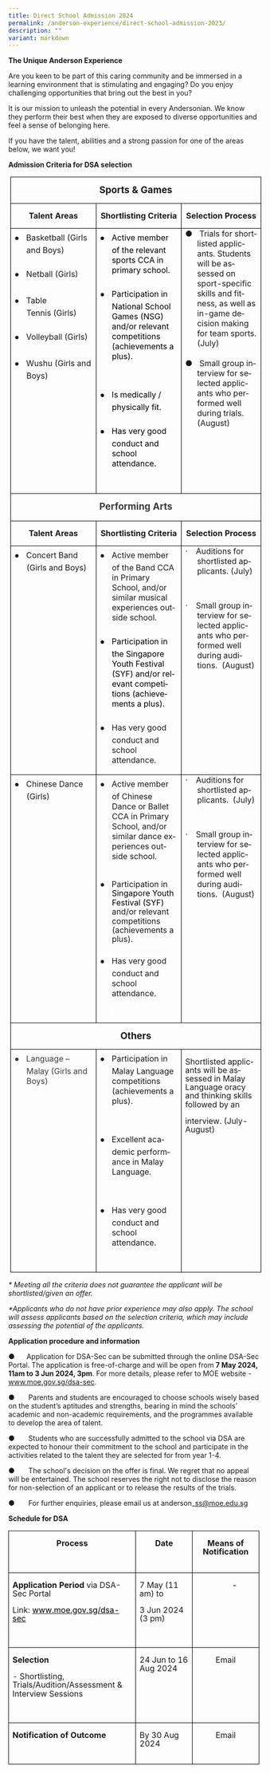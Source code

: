 ```yaml
---
title: Direct School Admission 2024
permalink: /anderson-experience/direct-school-admission-2023/
description: ""
variant: markdown
---
```

**The Unique Anderson Experience**

Are you keen to be part of this caring community and be immersed in a learning environment that is stimulating and engaging? Do you enjoy challenging opportunities that bring out the best in you?

It is our mission to unleash the potential in every Andersonian. We know they perform their best when they are exposed to diverse opportunities and feel a sense of belonging here.

If you have the talent, abilities and a strong passion for one of the areas below, we want you!

**Admission Criteria for DSA selection**

<table style="margin-left:3.0pt;border-collapse:collapse;mso-table-layout-alt:fixed;
 border:none;mso-border-alt:solid black .5pt;mso-yfti-tbllook:1024;mso-padding-alt:
 0in 5.4pt 0in 5.4pt;mso-border-insideh:.5pt solid black;mso-border-insidev:
 .5pt solid black" width="597" cellpadding="0" cellspacing="0" border="1" class="MsoNormalTable"><tbody><tr style="mso-yfti-irow:0;mso-yfti-firstrow:yes;height:23.35pt"><td style="width:447.75pt;border:solid black 1.0pt;
  mso-border-alt:solid black .5pt;padding:0in 5.4pt 0in 5.4pt;height:23.35pt" valign="top" colspan="3" width="597"><p style="text-align:center" align="center" class="MsoNormal"><b style="mso-bidi-font-weight:normal"><span style="font-size:14.0pt;
  line-height:107%" lang="EN-SG">Sports &amp; Games</span></b></p></td></tr><tr style="mso-yfti-irow:1;height:22.5pt"><td style="width:127.25pt;border:solid black 1.0pt;
  border-top:none;mso-border-top-alt:solid black .5pt;mso-border-alt:solid black .5pt;
  padding:0in 5.4pt 0in 5.4pt;height:22.5pt" valign="top" width="170"><p style="text-align:center" align="center" class="MsoNormal"><a name="_Hlk165294796"><b style="mso-bidi-font-weight:normal"><span style="font-size:12.0pt;line-height:107%" lang="EN-SG">Talent Areas</span></b></a></p></td><td style="width:157.5pt;border-top:none;border-left:
  none;border-bottom:solid black 1.0pt;border-right:solid black 1.0pt;
  mso-border-top-alt:solid black .5pt;mso-border-left-alt:solid black .5pt;
  mso-border-alt:solid black .5pt;padding:0in 5.4pt 0in 5.4pt;height:22.5pt" valign="top" width="210"><p style="text-align:center" align="center" class="MsoNormal"><span style="mso-bookmark:_Hlk165294796"><b style="mso-bidi-font-weight:normal"><span style="font-size:12.0pt;line-height:107%" lang="EN-SG">Shortlisting Criteria</span></b></span></p></td><td style="width:163.0pt;border-top:none;border-left:
  none;border-bottom:solid black 1.0pt;border-right:solid black 1.0pt;
  mso-border-top-alt:solid black .5pt;mso-border-left-alt:solid black .5pt;
  mso-border-alt:solid black .5pt;padding:0in 5.4pt 0in 5.4pt;height:22.5pt" valign="top" width="217"><p style="text-align:center" align="center" class="MsoNormal"><span style="mso-bookmark:_Hlk165294796"><b style="mso-bidi-font-weight:normal"><span style="font-size:12.0pt;line-height:107%" lang="EN-SG">Selection Process</span></b></span></p></td></tr><tr style="mso-yfti-irow:2;height:115.6pt"><td style="width:127.25pt;border:solid black 1.0pt;
  border-top:none;mso-border-top-alt:solid black .5pt;mso-border-alt:solid black .5pt;
  padding:0in 5.4pt 0in 5.4pt;height:115.6pt" valign="top" width="170"><p style="margin-top:0in;margin-right:0in;
  margin-bottom:0in;margin-left:.25in;mso-add-space:auto;text-indent:-.25in;
  line-height:normal;mso-list:l3 level1 lfo8" class="MsoListParagraphCxSpFirst"><span style="font-size:12.0pt;font-family:&quot;Noto Sans Symbols&quot;;
  mso-fareast-font-family:&quot;Noto Sans Symbols&quot;;mso-bidi-font-family:&quot;Noto Sans Symbols&quot;" lang="EN-SG"><span style="mso-list:Ignore">●<span style="font:7.0pt &quot;Times New Roman&quot;">&nbsp;&nbsp;&nbsp;&nbsp;&nbsp; </span></span></span><span style="font-size:12.0pt" lang="EN-SG">Basketball (Girls and Boys)<br style="mso-special-character:line-break"><br style="mso-special-character:line-break"></span></p><p style="margin-top:0in;margin-right:0in;
  margin-bottom:0in;margin-left:.25in;mso-add-space:auto;text-indent:-.25in;
  line-height:normal;mso-list:l3 level1 lfo8" class="MsoListParagraphCxSpMiddle"><span style="font-size:12.0pt;font-family:&quot;Noto Sans Symbols&quot;;
  mso-fareast-font-family:&quot;Noto Sans Symbols&quot;;mso-bidi-font-family:&quot;Noto Sans Symbols&quot;" lang="EN-SG"><span style="mso-list:Ignore">●<span style="font:7.0pt &quot;Times New Roman&quot;">&nbsp;&nbsp;&nbsp;&nbsp;&nbsp; </span></span></span><span style="font-size:12.0pt" lang="EN-SG">Netball&nbsp;(Girls)<br style="mso-special-character:line-break"><br style="mso-special-character:line-break"></span></p><p style="margin-top:0in;margin-right:0in;
  margin-bottom:0in;margin-left:.25in;mso-add-space:auto;text-indent:-.25in;
  line-height:normal;mso-list:l3 level1 lfo8" class="MsoListParagraphCxSpMiddle"><span style="font-size:12.0pt;font-family:&quot;Noto Sans Symbols&quot;;
  mso-fareast-font-family:&quot;Noto Sans Symbols&quot;;mso-bidi-font-family:&quot;Noto Sans Symbols&quot;" lang="EN-SG"><span style="mso-list:Ignore">●<span style="font:7.0pt &quot;Times New Roman&quot;">&nbsp;&nbsp;&nbsp;&nbsp;&nbsp; </span></span></span><span style="font-size:12.0pt" lang="EN-SG">Table Tennis&nbsp;(Girls)<br style="mso-special-character:line-break"><br style="mso-special-character:line-break"></span></p><p style="margin-top:0in;margin-right:0in;
  margin-bottom:0in;margin-left:.25in;mso-add-space:auto;text-indent:-.25in;
  line-height:normal;mso-list:l3 level1 lfo8" class="MsoListParagraphCxSpMiddle"><span style="font-size:12.0pt;font-family:&quot;Noto Sans Symbols&quot;;
  mso-fareast-font-family:&quot;Noto Sans Symbols&quot;;mso-bidi-font-family:&quot;Noto Sans Symbols&quot;" lang="EN-SG"><span style="mso-list:Ignore">●<span style="font:7.0pt &quot;Times New Roman&quot;">&nbsp;&nbsp;&nbsp;&nbsp;&nbsp; </span></span></span><span style="font-size:12.0pt" lang="EN-SG">Volleyball&nbsp;(Girls)<br style="mso-special-character:line-break"><br style="mso-special-character:line-break"></span></p><p style="margin-top:0in;margin-right:0in;
  margin-bottom:0in;margin-left:.25in;mso-add-space:auto;text-indent:-.25in;
  line-height:normal;mso-list:l3 level1 lfo8" class="MsoListParagraphCxSpLast"><span style="font-size:12.0pt;font-family:&quot;Noto Sans Symbols&quot;;
  mso-fareast-font-family:&quot;Noto Sans Symbols&quot;;mso-bidi-font-family:&quot;Noto Sans Symbols&quot;" lang="EN-SG"><span style="mso-list:Ignore">●<span style="font:7.0pt &quot;Times New Roman&quot;">&nbsp;&nbsp;&nbsp;&nbsp;&nbsp; </span></span></span><span style="font-size:12.0pt" lang="EN-SG">Wushu&nbsp;(Girls and Boys)</span></p></td><td style="width:157.5pt;border-top:none;border-left:
  none;border-bottom:solid black 1.0pt;border-right:solid black 1.0pt;
  mso-border-top-alt:solid black .5pt;mso-border-left-alt:solid black .5pt;
  mso-border-alt:solid black .5pt;padding:0in 5.4pt 0in 5.4pt;height:115.6pt" valign="top" width="210"><p style="margin-top:0in;margin-right:0in;margin-bottom:0in;
  margin-left:.25in;text-indent:-.25in;line-height:normal;mso-list:l5 level1 lfo2;
  border:none;mso-padding-alt:31.0pt 31.0pt 31.0pt 31.0pt;mso-border-shadow:
  yes" class="MsoNormal"><span style="font-size:12.0pt;
  font-family:&quot;Noto Sans Symbols&quot;;mso-fareast-font-family:&quot;Noto Sans Symbols&quot;;
  mso-bidi-font-family:&quot;Noto Sans Symbols&quot;;color:black" lang="EN-SG"><span style="mso-list:
  Ignore">●<span style="font:7.0pt &quot;Times New Roman&quot;">&nbsp;&nbsp;&nbsp;&nbsp;&nbsp; </span></span></span><span style="font-size:12.0pt;
  color:black" lang="EN-SG">Active member of the relevant sports CCA in primary school.<br style="mso-special-character:line-break"><br style="mso-special-character:line-break"></span></p><p style="margin-top:0in;margin-right:0in;margin-bottom:0in;
  margin-left:.25in;text-indent:-.25in;line-height:normal;mso-list:l5 level1 lfo2;
  border:none;mso-padding-alt:31.0pt 31.0pt 31.0pt 31.0pt;mso-border-shadow:
  yes" class="MsoNormal"><span style="font-size:12.0pt;
  font-family:&quot;Noto Sans Symbols&quot;;mso-fareast-font-family:&quot;Noto Sans Symbols&quot;;
  mso-bidi-font-family:&quot;Noto Sans Symbols&quot;;color:black" lang="EN-SG"><span style="mso-list:
  Ignore">●<span style="font:7.0pt &quot;Times New Roman&quot;">&nbsp;&nbsp;&nbsp;&nbsp;&nbsp; </span></span></span><span style="font-size:12.0pt;
  color:black" lang="EN-SG">Participation in National School Games (NSG) and/or relevant competitions (achievements a plus).</span></p><p style="margin-left:.25in;border:none;mso-padding-alt:31.0pt 31.0pt 31.0pt 31.0pt;
  mso-border-shadow:yes" class="MsoNormal"><span style="font-size:12.0pt;line-height:
  107%;color:black" lang="EN-SG">&nbsp;</span></p><p style="margin-top:0in;margin-right:0in;margin-bottom:0in;
  margin-left:.25in;text-indent:-.25in;line-height:normal;mso-list:l5 level1 lfo2;
  border:none;mso-padding-alt:31.0pt 31.0pt 31.0pt 31.0pt;mso-border-shadow:
  yes" class="MsoNormal"><span style="font-size:12.0pt;
  font-family:&quot;Noto Sans Symbols&quot;;mso-fareast-font-family:&quot;Noto Sans Symbols&quot;;
  mso-bidi-font-family:&quot;Noto Sans Symbols&quot;;color:black" lang="EN-SG"><span style="mso-list:
  Ignore">●<span style="font:7.0pt &quot;Times New Roman&quot;">&nbsp;&nbsp;&nbsp;&nbsp;&nbsp; </span></span></span><span style="font-size:12.0pt;
  color:black" lang="EN-SG">Is medically / physically fit.<br style="mso-special-character:
  line-break"><br style="mso-special-character:line-break"></span></p><p style="margin-top:0in;margin-right:0in;margin-bottom:0in;
  margin-left:.25in;text-indent:-.25in;line-height:normal;mso-list:l5 level1 lfo2;
  border:none;mso-padding-alt:31.0pt 31.0pt 31.0pt 31.0pt;mso-border-shadow:
  yes" class="MsoNormal"><span style="font-size:12.0pt;
  font-family:&quot;Noto Sans Symbols&quot;;mso-fareast-font-family:&quot;Noto Sans Symbols&quot;;
  mso-bidi-font-family:&quot;Noto Sans Symbols&quot;;color:black" lang="EN-SG"><span style="mso-list:
  Ignore">●<span style="font:7.0pt &quot;Times New Roman&quot;">&nbsp;&nbsp;&nbsp;&nbsp;&nbsp; </span></span></span><span style="font-size:12.0pt;
  color:black" lang="EN-SG">Has very good conduct and school attendance.</span></p><p style="margin-left:.25in;border:none;mso-padding-alt:31.0pt 31.0pt 31.0pt 31.0pt;
  mso-border-shadow:yes" class="MsoNormal"><span style="font-size:12.0pt;line-height:
  107%;color:black" lang="EN-SG">&nbsp;</span></p></td><td style="width:163.0pt;border-top:none;border-left:
  none;border-bottom:solid black 1.0pt;border-right:solid black 1.0pt;
  mso-border-top-alt:solid black .5pt;mso-border-left-alt:solid black .5pt;
  mso-border-alt:solid black .5pt;padding:0in 5.4pt 0in 5.4pt;height:115.6pt" valign="top" width="217"><p style="margin-top:0in;margin-right:0in;margin-bottom:0in;
  margin-left:.25in;text-indent:-.25in;line-height:normal;mso-list:l6 level1 lfo4" class="MsoNormal"><span style="font-size:12.0pt" lang="EN-SG"><span style="mso-list:Ignore">●<span style="font:7.0pt &quot;Times New Roman&quot;">&nbsp;&nbsp;&nbsp;&nbsp;&nbsp; </span></span></span><span style="font-size:12.0pt" lang="EN-SG">Trials for shortlisted applicants. Students will be assessed on sport-specific skills and fitness, as well as in-game decision making for team sports. (July)<br style="mso-special-character:
  line-break"><br style="mso-special-character:line-break"></span></p><p style="margin-top:0in;margin-right:0in;margin-bottom:0in;
  margin-left:.25in;text-indent:-.25in;line-height:normal;mso-list:l6 level1 lfo4" class="MsoNormal"><span style="font-size:12.0pt" lang="EN-SG"><span style="mso-list:Ignore">●<span style="font:7.0pt &quot;Times New Roman&quot;">&nbsp;&nbsp;&nbsp;&nbsp;&nbsp; </span></span></span><span style="font-size:12.0pt" lang="EN-SG">Small group interview for selected applicants who performed well during trials.<span style="mso-spacerun:yes">&nbsp; </span>(August)</span></p></td></tr><tr style="mso-yfti-irow:3;height:14.35pt"><td style="width:447.75pt;border:solid black 1.0pt;
  border-top:none;mso-border-top-alt:solid black .5pt;mso-border-alt:solid black .5pt;
  padding:0in 5.4pt 0in 5.4pt;height:14.35pt" valign="top" colspan="3" width="597"><p style="margin-bottom:14.0pt;text-align:center" align="center" class="MsoNormal"><b style="mso-bidi-font-weight:normal"><span style="font-size:14.0pt;
  line-height:107%;color:#3C3C3C" lang="EN-SG">Performing Arts</span></b></p></td></tr><tr style="mso-yfti-irow:4;height:26.5pt"><td style="width:127.25pt;border:solid black 1.0pt;
  border-top:none;mso-border-top-alt:solid black .5pt;mso-border-alt:solid black .5pt;
  padding:0in 5.4pt 0in 5.4pt;height:26.5pt" valign="top" width="170"><p style="text-align:center" align="center" class="MsoNormal"><b><span style="font-size:12.0pt;line-height:107%" lang="EN-SG">Talent Areas</span></b></p></td><td style="width:157.5pt;border-top:none;border-left:
  none;border-bottom:solid black 1.0pt;border-right:solid black 1.0pt;
  mso-border-top-alt:solid black .5pt;mso-border-left-alt:solid black .5pt;
  mso-border-alt:solid black .5pt;padding:0in 5.4pt 0in 5.4pt;height:26.5pt" valign="top" width="210"><p style="text-align:center" align="center" class="MsoNormal"><b><span style="font-size:12.0pt;line-height:107%" lang="EN-SG">Shortlisting Criteria<span style="color:#484848;background:white;mso-highlight:white"></span></span></b></p></td><td style="width:163.0pt;border-top:none;border-left:
  none;border-bottom:solid black 1.0pt;border-right:solid black 1.0pt;
  mso-border-top-alt:solid black .5pt;mso-border-left-alt:solid black .5pt;
  mso-border-alt:solid black .5pt;padding:0in 5.4pt 0in 5.4pt;height:26.5pt" valign="top" width="217"><p style="text-align:center" align="center" class="MsoNormal"><b><span style="font-size:12.0pt;line-height:107%" lang="EN-SG">Selection Process</span></b></p></td></tr><tr style="mso-yfti-irow:5;height:70.9pt"><td style="width:127.25pt;border:solid black 1.0pt;
  border-top:none;mso-border-top-alt:solid black .5pt;mso-border-alt:solid black .5pt;
  padding:0in 5.4pt 0in 5.4pt;height:70.9pt" valign="top" width="170"><p style="margin-top:0in;margin-right:0in;margin-bottom:
  0in;margin-left:.25in;mso-add-space:auto;text-indent:-.25in;line-height:normal;
  mso-list:l0 level1 lfo9" class="MsoListParagraph"><a name="_Hlk165294746"><span style="font-size:12.0pt;font-family:&quot;Noto Sans Symbols&quot;;
  mso-fareast-font-family:&quot;Noto Sans Symbols&quot;;mso-bidi-font-family:&quot;Noto Sans Symbols&quot;" lang="EN-SG"><span style="mso-list:Ignore">●<span style="font:7.0pt &quot;Times New Roman&quot;">&nbsp;&nbsp;&nbsp;&nbsp;&nbsp; </span></span></span><span style="font-size:12.0pt" lang="EN-SG">Concert Band (Girls and Boys)<br style="mso-special-character:line-break"><br style="mso-special-character:line-break"></span></a></p><span style="mso-bookmark:_Hlk165294746"></span><p style="margin-top:14.0pt" class="MsoNormal"><span style="mso-bookmark:_Hlk165294746"><span style="font-size:12.0pt;line-height:107%;color:#3C3C3C" lang="EN-SG">&nbsp;</span></span></p></td><td style="width:157.5pt;border-top:none;border-left:
  none;border-bottom:solid black 1.0pt;border-right:solid black 1.0pt;
  mso-border-top-alt:solid black .5pt;mso-border-left-alt:solid black .5pt;
  mso-border-alt:solid black .5pt;padding:0in 5.4pt 0in 5.4pt;height:70.9pt" valign="top" width="210"><p style="margin-top:0in;margin-right:0in;margin-bottom:0in;
  margin-left:.25in;text-indent:-.25in;line-height:normal;mso-list:l1 level1 lfo3;
  border:none;mso-padding-alt:31.0pt 31.0pt 31.0pt 31.0pt;mso-border-shadow:
  yes" class="MsoNormal"><span style="mso-bookmark:_Hlk165294746"><span style="font-size:12.0pt;font-family:&quot;Noto Sans Symbols&quot;;
  mso-fareast-font-family:&quot;Noto Sans Symbols&quot;;mso-bidi-font-family:&quot;Noto Sans Symbols&quot;" lang="EN-SG"><span style="mso-list:Ignore">●<span style="font:7.0pt &quot;Times New Roman&quot;">&nbsp;&nbsp;&nbsp;&nbsp;&nbsp; </span></span></span><span style="font-size:12.0pt" lang="EN-SG">Active member of the Band CCA in Primary School, and/or similar musical experiences outside school.<br style="mso-special-character:line-break"><br style="mso-special-character:line-break"></span></span></p><p style="margin-top:0in;margin-right:0in;margin-bottom:0in;
  margin-left:.25in;text-indent:-.25in;line-height:normal;mso-list:l1 level1 lfo3;
  border:none;mso-padding-alt:31.0pt 31.0pt 31.0pt 31.0pt;mso-border-shadow:
  yes" class="MsoNormal"><span style="mso-bookmark:_Hlk165294746"><span style="font-size:12.0pt;font-family:&quot;Noto Sans Symbols&quot;;
  mso-fareast-font-family:&quot;Noto Sans Symbols&quot;;mso-bidi-font-family:&quot;Noto Sans Symbols&quot;;
  color:black" lang="EN-SG"><span style="mso-list:Ignore">●<span style="font:7.0pt &quot;Times New Roman&quot;">&nbsp;&nbsp;&nbsp;&nbsp;&nbsp; </span></span></span><span style="font-size:12.0pt;
  color:black" lang="EN-SG">Participation in the Singapore Youth Festival (SYF) and/or relevant competitions (achievements a plus).</span></span><span style="mso-bookmark:_Hlk165294746"><span style="font-size:12.0pt" lang="EN-SG"><br style="mso-special-character:line-break"><br style="mso-special-character:line-break"><span style="color:black"></span></span></span></p><p style="margin-top:0in;margin-right:0in;margin-bottom:14.0pt;
  margin-left:.25in;text-indent:-.25in;line-height:normal;mso-list:l1 level1 lfo3;
  border:none;mso-padding-alt:31.0pt 31.0pt 31.0pt 31.0pt;mso-border-shadow:
  yes" class="MsoNormal"><span style="mso-bookmark:_Hlk165294746"><span style="font-size:12.0pt;font-family:&quot;Noto Sans Symbols&quot;;
  mso-fareast-font-family:&quot;Noto Sans Symbols&quot;;mso-bidi-font-family:&quot;Noto Sans Symbols&quot;" lang="EN-SG"><span style="mso-list:Ignore">●<span style="font:7.0pt &quot;Times New Roman&quot;">&nbsp;&nbsp;&nbsp;&nbsp;&nbsp; </span></span></span><span style="font-size:12.0pt;
  background:white;mso-highlight:white" lang="EN-SG">Has very good conduct and school attendance</span></span><span style="mso-bookmark:_Hlk165294746"><span style="font-size:12.0pt" lang="EN-SG">.</span></span></p></td><td style="width:163.0pt;border-top:none;border-left:
  none;border-bottom:solid black 1.0pt;border-right:solid black 1.0pt;
  mso-border-top-alt:solid black .5pt;mso-border-left-alt:solid black .5pt;
  mso-border-alt:solid black .5pt;padding:0in 5.4pt 0in 5.4pt;height:70.9pt" valign="top" width="217"><p style="margin-top:0in;margin-right:0in;margin-bottom:
  0in;margin-left:.25in;mso-add-space:auto;text-indent:-.25in;line-height:normal;
  mso-list:l4 level1 lfo7" class="MsoListParagraph"><span style="mso-bookmark:_Hlk165294746"><span style="font-size:12.0pt;font-family:Symbol;mso-fareast-font-family:
  Symbol;mso-bidi-font-family:Symbol" lang="EN-SG"><span style="mso-list:Ignore">·<span style="font:7.0pt &quot;Times New Roman&quot;">&nbsp;&nbsp;&nbsp;&nbsp;&nbsp;&nbsp; </span></span></span><span style="font-size:12.0pt" lang="EN-SG">Auditions for shortlisted applicants. (July)</span></span></p><p class="MsoNormal"><span style="mso-bookmark:_Hlk165294746"><span style="font-size:12.0pt;line-height:107%" lang="EN-SG">&nbsp;</span></span></p><p style="margin-top:0in;margin-right:0in;margin-bottom:
  0in;margin-left:.25in;mso-add-space:auto;text-indent:-.25in;line-height:normal;
  mso-list:l4 level1 lfo7" class="MsoListParagraph"><span style="mso-bookmark:_Hlk165294746"><span style="font-size:12.0pt;font-family:Symbol;mso-fareast-font-family:
  Symbol;mso-bidi-font-family:Symbol" lang="EN-SG"><span style="mso-list:Ignore">·<span style="font:7.0pt &quot;Times New Roman&quot;">&nbsp;&nbsp;&nbsp;&nbsp;&nbsp;&nbsp; </span></span></span><span style="font-size:12.0pt" lang="EN-SG">Small group interview for selected applicants who performed well during auditions.<span style="mso-spacerun:yes">&nbsp; </span>(August)</span></span></p></td></tr><tr style="mso-yfti-irow:6;height:70.9pt"><td style="width:127.25pt;border:solid black 1.0pt;
  border-top:none;mso-border-top-alt:solid black .5pt;mso-border-alt:solid black .5pt;
  padding:0in 5.4pt 0in 5.4pt;height:70.9pt" valign="top" width="170"><p style="margin-top:0in;margin-right:0in;margin-bottom:
  0in;margin-left:.25in;mso-add-space:auto;text-indent:-.25in;line-height:normal;
  mso-list:l0 level1 lfo9" class="MsoListParagraph"><span style="font-size:12.0pt;font-family:&quot;Noto Sans Symbols&quot;;mso-fareast-font-family:
  &quot;Noto Sans Symbols&quot;;mso-bidi-font-family:&quot;Noto Sans Symbols&quot;" lang="EN-SG"><span style="mso-list:Ignore">●<span style="font:7.0pt &quot;Times New Roman&quot;">&nbsp;&nbsp;&nbsp;&nbsp;&nbsp; </span></span></span><span style="font-size:12.0pt" lang="EN-SG">Chinese Dance (Girls)</span></p><p style="margin-top:14.0pt" class="MsoNormal"><span style="font-size:12.0pt;line-height:107%;color:#3C3C3C" lang="EN-SG">&nbsp;</span></p></td><td style="width:157.5pt;border-top:none;border-left:
  none;border-bottom:solid black 1.0pt;border-right:solid black 1.0pt;
  mso-border-top-alt:solid black .5pt;mso-border-left-alt:solid black .5pt;
  mso-border-alt:solid black .5pt;padding:0in 5.4pt 0in 5.4pt;height:70.9pt" valign="top" width="210"><p style="margin-top:0in;margin-right:0in;margin-bottom:0in;
  margin-left:.25in;text-indent:-.25in;line-height:normal;mso-list:l1 level1 lfo3;
  border:none;mso-padding-alt:31.0pt 31.0pt 31.0pt 31.0pt;mso-border-shadow:
  yes" class="MsoNormal"><span style="font-size:12.0pt;
  font-family:&quot;Noto Sans Symbols&quot;;mso-fareast-font-family:&quot;Noto Sans Symbols&quot;;
  mso-bidi-font-family:&quot;Noto Sans Symbols&quot;" lang="EN-SG"><span style="mso-list:Ignore">●<span style="font:7.0pt &quot;Times New Roman&quot;">&nbsp;&nbsp;&nbsp;&nbsp;&nbsp; </span></span></span><span style="font-size:12.0pt" lang="EN-SG">Active member of Chinese Dance or Ballet CCA in Primary School, and/or similar dance experiences outside school.<br style="mso-special-character:line-break"><br style="mso-special-character:line-break"></span></p><p style="margin-left:.25in;mso-add-space:auto;
  text-indent:-.25in;mso-list:l1 level1 lfo3" class="MsoListParagraph"><span style="font-size:12.0pt;line-height:115%;font-family:&quot;Noto Sans Symbols&quot;;
  mso-fareast-font-family:&quot;Noto Sans Symbols&quot;;mso-bidi-font-family:&quot;Noto Sans Symbols&quot;" lang="EN-SG"><span style="mso-list:Ignore">●<span style="font:7.0pt &quot;Times New Roman&quot;">&nbsp;&nbsp;&nbsp;&nbsp;&nbsp; </span></span></span><span style="font-size:12.0pt;
  line-height:115%;mso-fareast-font-family:Calibri;mso-bidi-font-family:Calibri" lang="EN-SG">Participation in </span><span style="font-size:12.0pt;line-height:115%;
  color:black" lang="EN-SG">Singapore Youth Festival (SYF)</span><span style="font-size:12.0pt;line-height:115%;mso-fareast-font-family:Calibri;
  mso-bidi-font-family:Calibri" lang="EN-SG"> and/or relevant competitions (achievements a plus).</span></p><p style="margin-top:0in;margin-right:0in;margin-bottom:0in;
  margin-left:.25in;text-indent:-.25in;line-height:normal;mso-list:l1 level1 lfo3;
  border:none;mso-padding-alt:31.0pt 31.0pt 31.0pt 31.0pt;mso-border-shadow:
  yes" class="MsoNormal"><span style="font-size:12.0pt;
  font-family:&quot;Noto Sans Symbols&quot;;mso-fareast-font-family:&quot;Noto Sans Symbols&quot;;
  mso-bidi-font-family:&quot;Noto Sans Symbols&quot;;background:white;mso-highlight:white" lang="EN-SG"><span style="mso-list:Ignore">●<span style="font:7.0pt &quot;Times New Roman&quot;">&nbsp;&nbsp;&nbsp;&nbsp;&nbsp; </span></span></span><span style="font-size:12.0pt;
  background:white;mso-highlight:white" lang="EN-SG">Has very good conduct and school attendance.</span></p><p style="margin-left:.25in;border:none;mso-padding-alt:31.0pt 31.0pt 31.0pt 31.0pt;
  mso-border-shadow:yes" class="MsoNormal"><span style="font-size:12.0pt;line-height:
  107%;background:white;mso-highlight:white" lang="EN-SG">&nbsp;</span></p></td><td style="width:163.0pt;border-top:none;border-left:
  none;border-bottom:solid black 1.0pt;border-right:solid black 1.0pt;
  mso-border-top-alt:solid black .5pt;mso-border-left-alt:solid black .5pt;
  mso-border-alt:solid black .5pt;padding:0in 5.4pt 0in 5.4pt;height:70.9pt" valign="top" width="217"><p style="margin-top:0in;margin-right:0in;margin-bottom:
  0in;margin-left:.25in;mso-add-space:auto;text-indent:-.25in;line-height:normal;
  mso-list:l4 level1 lfo7" class="MsoListParagraph"><span style="font-size:12.0pt;font-family:Symbol;mso-fareast-font-family:Symbol;
  mso-bidi-font-family:Symbol" lang="EN-SG"><span style="mso-list:Ignore">·<span style="font:7.0pt &quot;Times New Roman&quot;">&nbsp;&nbsp;&nbsp;&nbsp;&nbsp;&nbsp; </span></span></span><span style="font-size:12.0pt" lang="EN-SG">Auditions for shortlisted applicants.<span style="mso-spacerun:yes">&nbsp; </span>(July)</span></p><p class="MsoNormal"><span style="font-size:12.0pt;line-height:107%" lang="EN-SG">&nbsp;</span></p><p style="margin-top:0in;margin-right:0in;margin-bottom:
  0in;margin-left:.25in;mso-add-space:auto;text-indent:-.25in;line-height:normal;
  mso-list:l4 level1 lfo7" class="MsoListParagraph"><span style="font-size:12.0pt;font-family:Symbol;mso-fareast-font-family:Symbol;
  mso-bidi-font-family:Symbol" lang="EN-SG"><span style="mso-list:Ignore">·<span style="font:7.0pt &quot;Times New Roman&quot;">&nbsp;&nbsp;&nbsp;&nbsp;&nbsp;&nbsp; </span></span></span><span style="font-size:12.0pt" lang="EN-SG">Small group interview for selected applicants who performed well during auditions.<span style="mso-spacerun:yes">&nbsp; </span>(August)</span></p></td></tr><tr style="mso-yfti-irow:7;height:27.4pt"><td style="width:447.75pt;border:solid black 1.0pt;
  border-top:none;mso-border-top-alt:solid black .5pt;mso-border-alt:solid black .5pt;
  padding:0in 5.4pt 0in 5.4pt;height:27.4pt" valign="top" colspan="3" width="597"><p style="text-align:center" align="center" class="MsoNormal"><b style="mso-bidi-font-weight:normal"><span style="font-size:14.0pt;
  line-height:107%" lang="EN-SG">Others</span></b><span style="font-size:14.0pt;
  line-height:107%" lang="EN-SG"></span></p></td></tr><tr style="mso-yfti-irow:8;mso-yfti-lastrow:yes;height:53.9pt"><td style="width:127.25pt;border:solid black 1.0pt;
  border-top:none;mso-border-top-alt:solid black .5pt;mso-border-alt:solid black .5pt;
  padding:0in 5.4pt 0in 5.4pt;height:53.9pt" valign="top" width="170"><p style="margin-top:0in;margin-right:0in;margin-bottom:10.0pt;
  margin-left:.25in;text-indent:-.25in;line-height:normal;mso-list:l8 level1 lfo5;
  border:none;mso-padding-alt:31.0pt 31.0pt 31.0pt 31.0pt;mso-border-shadow:
  yes" class="MsoNormal"><span style="font-size:12.0pt;
  font-family:&quot;Noto Sans Symbols&quot;;mso-fareast-font-family:&quot;Noto Sans Symbols&quot;;
  mso-bidi-font-family:&quot;Noto Sans Symbols&quot;;color:#3C3C3C" lang="EN-SG"><span style="mso-list:Ignore">●<span style="font:7.0pt &quot;Times New Roman&quot;">&nbsp;&nbsp;&nbsp;&nbsp;&nbsp; </span></span></span><span style="font-size:12.0pt;
  color:#3C3C3C" lang="EN-SG">Language – Malay (Girls and Boys)</span></p></td><td style="width:157.5pt;border-top:none;border-left:
  none;border-bottom:solid black 1.0pt;border-right:solid black 1.0pt;
  mso-border-top-alt:solid black .5pt;mso-border-left-alt:solid black .5pt;
  mso-border-alt:solid black .5pt;padding:0in 5.4pt 0in 5.4pt;height:53.9pt" valign="top" width="210"><p style="margin-top:0in;margin-right:0in;margin-bottom:0in;
  margin-left:.25in;text-indent:-.25in;line-height:normal;mso-list:l8 level1 lfo5;
  border:none;mso-padding-alt:31.0pt 31.0pt 31.0pt 31.0pt;mso-border-shadow:
  yes" class="MsoNormal"><span style="font-size:12.0pt;
  font-family:&quot;Noto Sans Symbols&quot;;mso-fareast-font-family:&quot;Noto Sans Symbols&quot;;
  mso-bidi-font-family:&quot;Noto Sans Symbols&quot;" lang="EN-SG"><span style="mso-list:Ignore">●<span style="font:7.0pt &quot;Times New Roman&quot;">&nbsp;&nbsp;&nbsp;&nbsp;&nbsp; </span></span></span><span style="font-size:12.0pt" lang="EN-SG">Participation in Malay Language competitions (achievements a plus).</span></p><p style="margin-left:.25in;border:none;mso-padding-alt:31.0pt 31.0pt 31.0pt 31.0pt;
  mso-border-shadow:yes" class="MsoNormal"><span style="font-size:12.0pt;line-height:
  107%" lang="EN-SG">&nbsp;</span></p><p style="margin-top:0in;margin-right:0in;margin-bottom:0in;
  margin-left:.25in;text-indent:-.25in;line-height:normal;mso-list:l8 level1 lfo5;
  border:none;mso-padding-alt:31.0pt 31.0pt 31.0pt 31.0pt;mso-border-shadow:
  yes" class="MsoNormal"><span style="font-size:12.0pt;
  font-family:&quot;Noto Sans Symbols&quot;;mso-fareast-font-family:&quot;Noto Sans Symbols&quot;;
  mso-bidi-font-family:&quot;Noto Sans Symbols&quot;" lang="EN-SG"><span style="mso-list:Ignore">●<span style="font:7.0pt &quot;Times New Roman&quot;">&nbsp;&nbsp;&nbsp;&nbsp;&nbsp; </span></span></span><span style="font-size:12.0pt" lang="EN-SG">Excellent academic performance in Malay Language.</span></p><p style="margin-left:.25in;border:none;mso-padding-alt:31.0pt 31.0pt 31.0pt 31.0pt;
  mso-border-shadow:yes" class="MsoNormal"><span style="font-size:12.0pt;line-height:
  107%" lang="EN-SG">&nbsp;</span></p><p style="margin-top:0in;margin-right:0in;margin-bottom:0in;
  margin-left:.25in;text-indent:-.25in;line-height:normal;mso-list:l8 level1 lfo5;
  border:none;mso-padding-alt:31.0pt 31.0pt 31.0pt 31.0pt;mso-border-shadow:
  yes" class="MsoNormal"><span style="font-size:12.0pt;
  font-family:&quot;Noto Sans Symbols&quot;;mso-fareast-font-family:&quot;Noto Sans Symbols&quot;;
  mso-bidi-font-family:&quot;Noto Sans Symbols&quot;" lang="EN-SG"><span style="mso-list:Ignore">●<span style="font:7.0pt &quot;Times New Roman&quot;">&nbsp;&nbsp;&nbsp;&nbsp;&nbsp; </span></span></span><span style="font-size:12.0pt" lang="EN-SG">Has very good conduct and school attendance.</span></p><p class="MsoNormal"><span style="font-size:12.0pt;line-height:107%" lang="EN-SG">&nbsp;</span></p></td><td style="width:163.0pt;border-top:none;border-left:
  none;border-bottom:solid black 1.0pt;border-right:solid black 1.0pt;
  mso-border-top-alt:solid black .5pt;mso-border-left-alt:solid black .5pt;
  mso-border-alt:solid black .5pt;padding:0in 5.4pt 0in 5.4pt;height:53.9pt" valign="top" width="217"><p class="MsoNormal"><span style="font-size:12.0pt;line-height:107%" lang="EN-SG">Shortlisted applicants will be assessed in Malay Language oracy and thinking skills followed by an<span style="mso-spacerun:yes">&nbsp;</span></span></p><p class="MsoNormal"><span style="font-size:12.0pt;line-height:107%" lang="EN-SG">interview. (July-August)</span></p></td></tr></tbody></table>

_\* Meeting all the criteria does not guarantee the applicant will be shortlisted/given an offer._

_\*Applicants who do not have prior experience may also apply. The school will assess applicants based on the selection criteria, which may include assessing the potential of the applicants._

**Application procedure and information**

●&nbsp;&nbsp;&nbsp;&nbsp;&nbsp; Application for DSA-Sec can be submitted through the online DSA-Sec Portal. The application is free-of-charge and will be open from **7 May 2024, 11am to 3 Jun 2024, 3pm**. For more details, please refer to MOE website - www.moe.gov.sg/dsa-sec.

●&nbsp;&nbsp;&nbsp;&nbsp;&nbsp;&nbsp; Parents and students are encouraged to choose schools wisely based on the student’s aptitudes and strengths, bearing in mind the schools’ academic and non-academic requirements, and the programmes available to develop the area of talent.

●&nbsp;&nbsp;&nbsp;&nbsp;&nbsp;&nbsp; Students who are successfully admitted to the school via DSA are expected to honour their commitment to the school and participate in the activities related to the talent they are selected for from year 1-4.

●&nbsp;&nbsp;&nbsp;&nbsp;&nbsp;&nbsp; The school's decision on the offer is final. We regret that no appeal will be entertained. The school reserves the right not to disclose the reason for non-selection of an applicant or to release the results of the trials.

●&nbsp;&nbsp;&nbsp;&nbsp;&nbsp;&nbsp; For further enquiries, please email us at anderson\_ss@moe.edu.sg

**Schedule for DSA**

<table style="border-collapse:collapse;mso-table-layout-alt:fixed;border:none;
 mso-border-alt:solid black .5pt;mso-yfti-tbllook:1024;mso-padding-alt:0in 5.4pt 0in 5.4pt;
 mso-border-insideh:.5pt solid black;mso-border-insidev:.5pt solid black" width="601" cellpadding="0" cellspacing="0" border="1" class="MsoNormalTable"><tbody><tr style="mso-yfti-irow:0;mso-yfti-firstrow:yes"><td style="width:211.25pt;border:solid black 1.0pt;
  mso-border-alt:solid black .5pt;padding:0in 5.4pt 0in 5.4pt" valign="top" width="282"><p style="text-align:center" align="center" class="MsoNormal"><b style="mso-bidi-font-weight:normal"><span style="font-size:12.0pt;
  line-height:107%" lang="EN-SG">Process</span></b></p><p style="text-align:center" align="center" class="MsoNormal"><b style="mso-bidi-font-weight:normal"><span style="font-size:12.0pt;
  line-height:107%" lang="EN-SG">&nbsp;</span></b></p></td><td style="width:1.75in;border:solid black 1.0pt;
  border-left:none;mso-border-left-alt:solid black .5pt;mso-border-alt:solid black .5pt;
  padding:0in 5.4pt 0in 5.4pt" valign="top" width="168"><p style="text-align:center" align="center" class="MsoNormal"><b style="mso-bidi-font-weight:normal"><span style="font-size:12.0pt;
  line-height:107%" lang="EN-SG">Date</span></b></p></td><td style="width:113.55pt;border:solid black 1.0pt;
  border-left:none;mso-border-left-alt:solid black .5pt;mso-border-alt:solid black .5pt;
  padding:0in 5.4pt 0in 5.4pt" valign="top" width="151"><p style="text-align:center" align="center" class="MsoNormal"><b style="mso-bidi-font-weight:normal"><span style="font-size:12.0pt;
  line-height:107%" lang="EN-SG">Means of Notification</span></b></p></td></tr><tr style="mso-yfti-irow:1"><td style="width:211.25pt;border:solid black 1.0pt;
  border-top:none;mso-border-top-alt:solid black .5pt;mso-border-alt:solid black .5pt;
  padding:0in 5.4pt 0in 5.4pt" valign="top" width="282"><p class="MsoNormal"><b style="mso-bidi-font-weight:normal"><span style="font-size:12.0pt;line-height:107%" lang="EN-SG">Application Period</span></b><span style="font-size:12.0pt;line-height:107%" lang="EN-SG"> via DSA-Sec Portal</span></p><p class="MsoNormal"><span style="font-size:12.0pt;line-height:107%" lang="EN-SG">Link: </span><span lang="EN-SG"><a href="http://www.moe.gov.sg/dsa-sec"><span style="font-size:12.0pt;line-height:107%;color:black">www.moe.gov.sg/dsa-sec</span></a></span><span style="font-size:12.0pt;line-height:107%" lang="EN-SG"></span></p><p class="MsoNormal"><span style="font-size:12.0pt;line-height:107%" lang="EN-SG">&nbsp;</span></p></td><td style="width:1.75in;border-top:none;border-left:
  none;border-bottom:solid black 1.0pt;border-right:solid black 1.0pt;
  mso-border-top-alt:solid black .5pt;mso-border-left-alt:solid black .5pt;
  mso-border-alt:solid black .5pt;padding:0in 5.4pt 0in 5.4pt" valign="top" width="168"><p class="MsoNormal"><span style="font-size:12.0pt;line-height:107%" lang="EN-SG">7 May (11 am) to</span></p><p class="MsoNormal"><span style="font-size:12.0pt;line-height:107%" lang="EN-SG">3 Jun 2024 (3 pm)</span></p><p class="MsoNormal"><span style="font-size:12.0pt;line-height:107%" lang="EN-SG">&nbsp;</span></p></td><td style="width:113.55pt;border-top:none;border-left:
  none;border-bottom:solid black 1.0pt;border-right:solid black 1.0pt;
  mso-border-top-alt:solid black .5pt;mso-border-left-alt:solid black .5pt;
  mso-border-alt:solid black .5pt;padding:0in 5.4pt 0in 5.4pt" valign="top" width="151"><p style="margin-left:.75in;border:none;mso-padding-alt:31.0pt 31.0pt 31.0pt 31.0pt;
  mso-border-shadow:yes" class="MsoNormal"><span style="font-size:12.0pt;line-height:
  107%;color:black" lang="EN-SG">-</span></p></td></tr><tr style="mso-yfti-irow:2"><td style="width:211.25pt;border:solid black 1.0pt;
  border-top:none;mso-border-top-alt:solid black .5pt;mso-border-alt:solid black .5pt;
  padding:0in 5.4pt 0in 5.4pt" valign="top" width="282"><p class="MsoNormal"><b style="mso-bidi-font-weight:normal"><span style="font-size:12.0pt;line-height:107%" lang="EN-SG">Selection</span></b></p><p class="MsoNormal"><span style="font-size:12.0pt;line-height:107%" lang="EN-SG">- Shortlisting, Trials/Audition/Assessment &amp; Interview Sessions</span></p><p class="MsoNormal"><span style="font-size:12.0pt;line-height:107%" lang="EN-SG">&nbsp;</span></p></td><td style="width:1.75in;border-top:none;border-left:
  none;border-bottom:solid black 1.0pt;border-right:solid black 1.0pt;
  mso-border-top-alt:solid black .5pt;mso-border-left-alt:solid black .5pt;
  mso-border-alt:solid black .5pt;padding:0in 5.4pt 0in 5.4pt" valign="top" width="168"><p class="MsoNormal"><span style="font-size:12.0pt;line-height:107%" lang="EN-SG">24 Jun to 16 Aug 2024</span></p></td><td style="width:113.55pt;border-top:none;border-left:
  none;border-bottom:solid black 1.0pt;border-right:solid black 1.0pt;
  mso-border-top-alt:solid black .5pt;mso-border-left-alt:solid black .5pt;
  mso-border-alt:solid black .5pt;padding:0in 5.4pt 0in 5.4pt" valign="top" width="151"><p style="text-align:center" align="center" class="MsoNormal"><span style="font-size:12.0pt;line-height:107%" lang="EN-SG">Email</span></p></td></tr><tr style="mso-yfti-irow:3;mso-yfti-lastrow:yes"><td style="width:211.25pt;border:solid black 1.0pt;
  border-top:none;mso-border-top-alt:solid black .5pt;mso-border-alt:solid black .5pt;
  padding:0in 5.4pt 0in 5.4pt" valign="top" width="282"><p class="MsoNormal"><b style="mso-bidi-font-weight:normal"><span style="font-size:12.0pt;line-height:107%" lang="EN-SG">Notification of Outcome</span></b></p><p class="MsoNormal"><span style="font-size:12.0pt;line-height:107%" lang="EN-SG">&nbsp;</span></p></td><td style="width:1.75in;border-top:none;border-left:
  none;border-bottom:solid black 1.0pt;border-right:solid black 1.0pt;
  mso-border-top-alt:solid black .5pt;mso-border-left-alt:solid black .5pt;
  mso-border-alt:solid black .5pt;padding:0in 5.4pt 0in 5.4pt" valign="top" width="168"><p class="MsoNormal"><span style="font-size:12.0pt;line-height:107%" lang="EN-SG">By 30 Aug 2024</span></p></td><td style="width:113.55pt;border-top:none;border-left:
  none;border-bottom:solid black 1.0pt;border-right:solid black 1.0pt;
  mso-border-top-alt:solid black .5pt;mso-border-left-alt:solid black .5pt;
  mso-border-alt:solid black .5pt;padding:0in 5.4pt 0in 5.4pt" valign="top" width="151"><p style="text-align:center" align="center" class="MsoNormal"><span style="font-size:12.0pt;line-height:107%" lang="EN-SG">Email</span></p></td></tr></tbody></table>